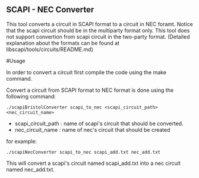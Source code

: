 SCAPI - NEC Converter
-------------------------

This tool converts a circuit in SCAPI format to a circuit in NEC foramt.
Notice that the scapi circuit should be in the multiparty format only. 
This tool does not support convertion from scapi circuit in the two-party format.
(Detailed explanation about the formats can be found at libscapi/tools/circuits/README.md)

#Usage


In order to convert a circuit first compile the code using the make command.

Convert a circuit from SCAPI format to NEC format is done using the following command:

    ./scapiBristolConverter scapi_to_nec <scapi_circuit_path> <nec_circuit_name>
    

* scapi_circuit_path : name of scapi's circuit that should be converted. 
* nec_circuit_name : name of nec's circuit that should be created

for example:

    ./scapiNecConverter scapi_to_nec scapi_add.txt nec_add.txt

    
This will convert a scapi's circuit named scapi_add.txt into a nec circuit named nec_add.txt.

